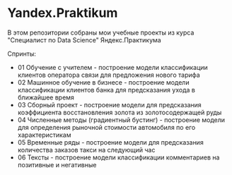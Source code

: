 # Yandex.Praktikum

В этом репозитории собраны мои учебные проекты из курса "Специалист по Data Science" Яндекс.Практикума

Спринты:
- 01 Обучение с учителем - построение модели классификации клиентов оператора связи для предложения нового тарифа
- 02 Машинное обучение в бизнесе - построение модели классификации клиентов банка для предсказания ухода в ближайшее время
- 03 Сборный проект - построение модели для предсказания коэффициента восстановления золота из золотосодержащей руды
- 04 Численные методы (градиентный бустинг) - построение модели для определения рыночной стоимости автомобиля по его характеристикам
- 05 Временные ряды - построение модели для предсказания количества заказов такси на следующий час
- 06 Тексты - построение модели классификации комментариев на позитивные и негативные
